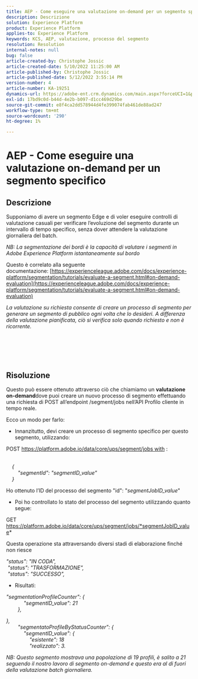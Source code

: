 ```yaml
---
title: AEP - Come eseguire una valutazione on-demand per un segmento specifico
description: Descrizione
solution: Experience Platform
product: Experience Platform
applies-to: Experience Platform
keywords: KCS, AEP, valutazione, processo del segmento
resolution: Resolution
internal-notes: null
bug: false
article-created-by: Christophe Jossic
article-created-date: 5/10/2022 11:25:00 AM
article-published-by: Christophe Jossic
article-published-date: 5/12/2022 3:55:14 PM
version-number: 4
article-number: KA-19251
dynamics-url: https://adobe-ent.crm.dynamics.com/main.aspx?forceUCI=1&pagetype=entityrecord&etn=knowledgearticle&id=e9b791cf-53d0-ec11-a7b5-00224809c101
exl-id: 17bd9c0d-b44d-4e2b-b097-d1cc469d29be
source-git-commit: e8f4ca2dd578944d4fe399074fab461de88ad247
workflow-type: tm+mt
source-wordcount: '290'
ht-degree: 1%

---
```


# AEP - Come eseguire una valutazione on-demand per un segmento specifico

## Descrizione


Supponiamo di avere un segmento Edge e di voler eseguire controlli di valutazione casuali per verificare l’evoluzione del segmento durante un intervallo di tempo specifico, senza dover attendere la valutazione giornaliera del batch.

*NB: La segmentazione dei bordi è la capacità di valutare i segmenti in Adobe Experience Platform istantaneamente sul bordo*



Questo è correlato alla seguente documentazione: [https://experienceleague.adobe.com/docs/experience-platform/segmentation/tutorials/evaluate-a-segment.html#on-demand-evaluation](https://experienceleague.adobe.com/docs/experience-platform/segmentation/tutorials/evaluate-a-segment.html#on-demand-evaluation)

*La valutazione su richiesta consente di creare un processo di segmento per generare un segmento di pubblico ogni volta che lo desideri. A differenza della valutazione pianificata, ciò si verifica solo quando richiesto e non è ricorrente.*




<br><br> <br><br>

## Risoluzione


Questo può essere ottenuto attraverso ciò che chiamiamo un <b>valutazione on-demand</b>dove puoi creare un nuovo processo di segmento effettuando una richiesta di POST all’endpoint /segment/jobs nell’API Profilo cliente in tempo reale.



Ecco un modo per farlo:



- Innanzitutto, devi creare un processo di segmento specifico per questo segmento, utilizzando:


POST https://platform.adobe.io/data/core/ups/segment/jobs with :

*<br>    {
<br>        &quot;segmentId&quot;: &quot;segmentID_value&quot;
<br>    }*



Ho ottenuto l’ID del processo del segmento &quot;id&quot;: &quot;*segmentJobID_value*&quot;



- Poi ho controllato lo stato del processo del segmento utilizzando quanto segue:


GET https://platform.adobe.io/data/core/ups/segment/jobs/*segmentJobID_value*



Questa operazione sta attraversando diversi stadi di elaborazione finché non riesce

*&quot;status&quot;: &quot;IN CODA&quot;,
<br> &quot;status&quot;: &quot;TRASFORMAZIONE&quot;,
<br> &quot;status&quot;: &quot;SUCCESSO&quot;,*



- Risultati:


*&quot;segmentationProfileCounter&quot;: {
<br>            &quot;segmentID_value&quot;: 21
<br>        },*

*},
<br>        &quot;segmentatoProfileByStatusCounter&quot;: {
<br>            &quot;segmentID_value&quot;: {
<br>                &quot;esistente&quot;: 18
<br>                &quot;realizzato&quot;: 3.<br>*



*NB: Questo segmento mostrava una popolazione di 19 profili, è salito a 21 seguendo il nostro lavoro di segmento on-demand e questo era al di fuori della valutazione batch giornaliera.*
